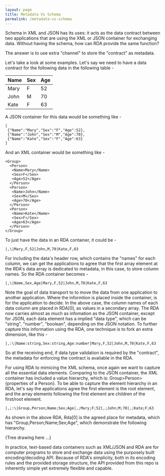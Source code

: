```yaml
---
layout: page
title: Metadata Vs Schema
permalink: /metadata-vs-schema
---
```


Schema in XML and JSON has its uses: it acts as the data contract between two applications that are using the XML or JSON container for exchanging data. Without having the schema, how can RDA provide the same function?

The answer is to use extra "channel" to store the "contract" as metadata.

Let's take a look at some examples. Let's say we need to have a data contract for the following data in the following table - 

| Name | Sex | Age | 
|------|-----|-----|
| Mary | F   | 52  | 
| John | M  | 70  |
| Kate | F   | 63  | 

A JSON container for this data would be something like - 

```
[
 {"Name":"Mary","Sex":"F","Age":52},
 {"Name":"John","Sex":"M","Age":70},
 {"Name":"Kate","Sex":"F","Age":63}
]
```

And an XML container would be something like  -
```
<Group>
  <Person>
   <Name>Mary</Name>
   <Sex>F</Sex>
   <Age>52</Age>
  </Person>
  <Person>
   <Name>John</Name>
   <Sex>M</Sex>
   <Age>70</Age>
  </Person>
  <Person>
   <Name>Kate</Name>
   <Sex>F</Sex>
   <Age>63</Age>
  </Person>
</Group>
```

To just have the data in an RDA container, it could be -
```
|,\|Mary,F,52|John,M,70|Kate,F,63
```
For including the data's header row, which contains the "names" for each column, we can get the applications to agree that the first array element at the RDA's data array is dedicated to metadata, in this case, to store column names. So the RDA container becomes - 

```
|,\|Name,Sex,Age|Mary,F,52|John,M,70|Kate,F,63
```

Note the goal of data transport to to move the data from one application to another application. Where the informtion is placed inside the container, is for the application to decide. In the above case, the column names of each data column are placed in RDA[0], as values in a secondary array. The RDA now carries almost as much as infomation as the JSON container, except for JSON, each data element has a implied "data type", which can be "string", "number", "boolean", depending on the JSON notation. To further capture this information using the RDA, one technique is to fork an extra dimension, like this - 

```
|,:\|Name:string,Sex:string,Age:number|Mary,F,52|John,M,70|Kate,F,63
```

So at the receiving end, if data type validation is required by the "contract", the metadata for enforcing the contract is available in the RDA. 

For using RDA to mimicing the XML schema, once again we want to capture all the essential data elements. Comparing to the JSON container, the XML container has included a value hierarchy, which is: Group>Person>{properties of a Person}. To be able to capture the element hierarchy in an RDA, let's say the applications agree the first element is the root element, and the array elements following the first element are children of the first/root element.
```
|,;:\|Group,Person;Name;Sex;Age|,;Mary;F;52|,;John;M;70|,;Kate;F;63
```
As shown in the above RDA, Rda[0] is the agreed place for metadata, which has "Group,Person;Name;Sex;Age", which demonstrate the following hierarchy.

{Tree drawing here ...}





In practice, text-based data containers such as XML/JSON and RDA are for computer programs to store and exchange data using the purposely built encoding/decoding API. Because of RDA's simplicity, both in its encoding rules and the provided storage structure, the API provided from this repo is inherently simple yet extremely flexible and capable.

